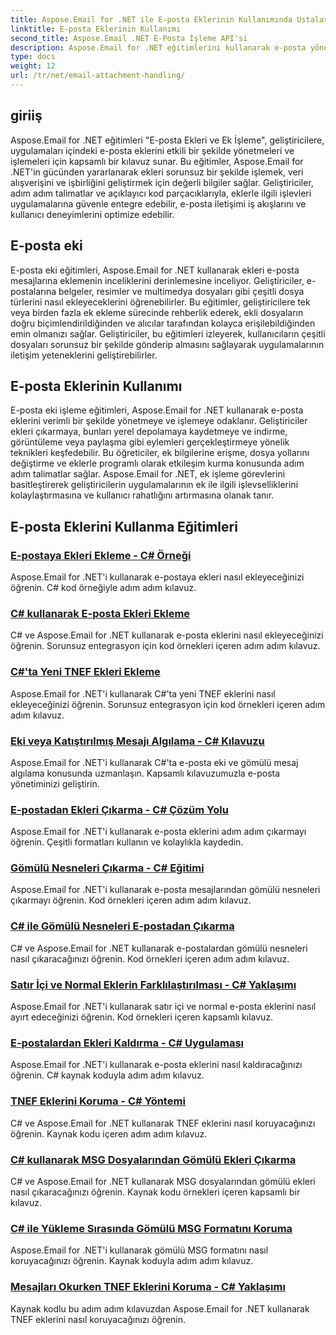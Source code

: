 ```yaml
---
title: Aspose.Email for .NET ile E-posta Eklerinin Kullanımında Ustalaşın
linktitle: E-posta Eklerinin Kullanımı
second_title: Aspose.Email .NET E-Posta İşleme API'si
description: Aspose.Email for .NET eğitimlerini kullanarak e-posta yönetimini güçlendirin. Kolaylaştırılmış işleme, analiz ve veriye dayalı içgörüleri öğrenin. Adım adım kılavuz sağlanmıştır.
type: docs
weight: 12
url: /tr/net/email-attachment-handling/
---
```

## giriiş

Aspose.Email for .NET eğitimleri "E-posta Ekleri ve Ek İşleme", geliştiricilere, uygulamaları içindeki e-posta eklerini etkili bir şekilde yönetmeleri ve işlemeleri için kapsamlı bir kılavuz sunar. Bu eğitimler, Aspose.Email for .NET'in gücünden yararlanarak ekleri sorunsuz bir şekilde işlemek, veri alışverişini ve işbirliğini geliştirmek için değerli bilgiler sağlar. Geliştiriciler, adım adım talimatlar ve açıklayıcı kod parçacıklarıyla, eklerle ilgili işlevleri uygulamalarına güvenle entegre edebilir, e-posta iletişimi iş akışlarını ve kullanıcı deneyimlerini optimize edebilir.

## E-posta eki

E-posta eki eğitimleri, Aspose.Email for .NET kullanarak ekleri e-posta mesajlarına eklemenin inceliklerini derinlemesine inceliyor. Geliştiriciler, e-postalarına belgeler, resimler ve multimedya dosyaları gibi çeşitli dosya türlerini nasıl ekleyeceklerini öğrenebilirler. Bu eğitimler, geliştiricilere tek veya birden fazla ek ekleme sürecinde rehberlik ederek, ekli dosyaların doğru biçimlendirildiğinden ve alıcılar tarafından kolayca erişilebildiğinden emin olmanızı sağlar. Geliştiriciler, bu eğitimleri izleyerek, kullanıcıların çeşitli dosyaları sorunsuz bir şekilde gönderip almasını sağlayarak uygulamalarının iletişim yeteneklerini geliştirebilirler.

## E-posta Eklerinin Kullanımı

E-posta eki işleme eğitimleri, Aspose.Email for .NET kullanarak e-posta eklerini verimli bir şekilde yönetmeye ve işlemeye odaklanır. Geliştiriciler ekleri çıkarmaya, bunları yerel depolamaya kaydetmeye ve indirme, görüntüleme veya paylaşma gibi eylemleri gerçekleştirmeye yönelik teknikleri keşfedebilir. Bu öğreticiler, ek bilgilerine erişme, dosya yollarını değiştirme ve eklerle programlı olarak etkileşim kurma konusunda adım adım talimatlar sağlar. Aspose.Email for .NET, ek işleme görevlerini basitleştirerek geliştiricilerin uygulamalarının ek ile ilgili işlevselliklerini kolaylaştırmasına ve kullanıcı rahatlığını artırmasına olanak tanır.

## E-posta Eklerini Kullanma Eğitimleri
### [E-postaya Ekleri Ekleme - C# Örneği](./including-attachments-in-email-csharp-example/)
Aspose.Email for .NET'i kullanarak e-postaya ekleri nasıl ekleyeceğinizi öğrenin. C# kod örneğiyle adım adım kılavuz.
### [C# kullanarak E-posta Ekleri Ekleme](./adding-email-attachments-using-csharp/)
C# ve Aspose.Email for .NET kullanarak e-posta eklerini nasıl ekleyeceğinizi öğrenin. Sorunsuz entegrasyon için kod örnekleri içeren adım adım kılavuz.
### [C#'ta Yeni TNEF Ekleri Ekleme](./adding-new-tnef-attachments-in-csharp/)
Aspose.Email for .NET'i kullanarak C#'ta yeni TNEF eklerini nasıl ekleyeceğinizi öğrenin. Sorunsuz entegrasyon için kod örnekleri içeren adım adım kılavuz.
### [Eki veya Katıştırılmış Mesajı Algılama - C# Kılavuzu](./detecting-attachment-or-embedded-message-csharp-guide/)
Aspose.Email for .NET'i kullanarak C#'ta e-posta eki ve gömülü mesaj algılama konusunda uzmanlaşın. Kapsamlı kılavuzumuzla e-posta yönetiminizi geliştirin.
### [E-postadan Ekleri Çıkarma - C# Çözüm Yolu](./extracting-attachments-from-email-csharp-walkthrough/)
Aspose.Email for .NET'i kullanarak e-posta eklerini adım adım çıkarmayı öğrenin. Çeşitli formatları kullanın ve kolaylıkla kaydedin.
### [Gömülü Nesneleri Çıkarma - C# Eğitimi](./extracting-embedded-objects-csharp-tutorial/)
Aspose.Email for .NET'i kullanarak e-posta mesajlarından gömülü nesneleri çıkarmayı öğrenin. Kod örnekleri içeren adım adım kılavuz.
### [C# ile Gömülü Nesneleri E-postadan Çıkarma](./extracting-embedded-objects-from-email-with-csharp/)
C# ve Aspose.Email for .NET kullanarak e-postalardan gömülü nesneleri nasıl çıkaracağınızı öğrenin. Kod örnekleri içeren adım adım kılavuz.
### [Satır İçi ve Normal Eklerin Farklılaştırılması - C# Yaklaşımı](./differentiating-inline-and-regular-attachments-csharp-approach/)
Aspose.Email for .NET'i kullanarak satır içi ve normal e-posta eklerini nasıl ayırt edeceğinizi öğrenin. Kod örnekleri içeren kapsamlı kılavuz.
### [E-postalardan Ekleri Kaldırma - C# Uygulaması](./removing-attachments-from-emails-csharp-implementation/)
Aspose.Email for .NET'i kullanarak e-posta eklerini nasıl kaldıracağınızı öğrenin. C# kaynak koduyla adım adım kılavuz.
### [TNEF Eklerini Koruma - C# Yöntemi](./safeguarding-tnef-attachments-csharp-method/)
C# ve Aspose.Email for .NET kullanarak TNEF eklerini nasıl koruyacağınızı öğrenin. Kaynak kodu içeren adım adım kılavuz.
### [C# kullanarak MSG Dosyalarından Gömülü Ekleri Çıkarma](./extracting-embedded-attachments-from-msg-files-using-csharp/)
C# ve Aspose.Email for .NET kullanarak MSG dosyalarından gömülü ekleri nasıl çıkaracağınızı öğrenin. Kaynak kodu örnekleri içeren kapsamlı bir kılavuz.
### [C# ile Yükleme Sırasında Gömülü MSG Formatını Koruma](./preserving-embedded-msg-format-during-load-with-csharp/)
Aspose.Email for .NET'i kullanarak gömülü MSG formatını nasıl koruyacağınızı öğrenin. Kaynak koduyla adım adım kılavuz.
### [Mesajları Okurken TNEF Eklerini Koruma - C# Yaklaşımı](./preserving-tnef-attachments-when-reading-messages-csharp-approach/)
Kaynak kodlu bu adım adım kılavuzdan Aspose.Email for .NET kullanarak TNEF eklerini nasıl koruyacağınızı öğrenin.
